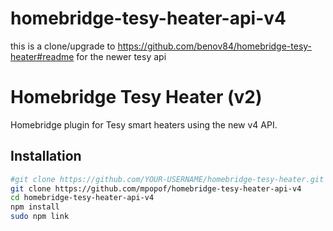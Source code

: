 # homebridge-tesy-heater-api-v4
this is a clone/upgrade to https://github.com/benov84/homebridge-tesy-heater#readme for the newer tesy api

# Homebridge Tesy Heater (v2)

Homebridge plugin for Tesy smart heaters using the new v4 API.

## Installation

```bash
#git clone https://github.com/YOUR-USERNAME/homebridge-tesy-heater.git
git clone https://github.com/mpopof/homebridge-tesy-heater-api-v4
cd homebridge-tesy-heater-api-v4
npm install
sudo npm link
